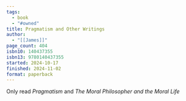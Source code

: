 ```yaml
---
tags:
  - book
  - "#owned"
title: Pragmatism and Other Writings
author:
  - "[[James]]"
page_count: 404
isbn10: 140437355
isbn13: 9780140437355
started: 2024-10-17
finished: 2024-11-02
format: paperback
---
```

Only read *Pragmatism* and *The Moral Philosopher and the Moral Life*

